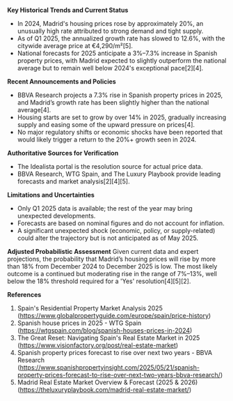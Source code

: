 **Key Historical Trends and Current Status**
- In 2024, Madrid's housing prices rose by approximately 20%, an unusually high rate attributed to strong demand and tight supply.
- As of Q1 2025, the annualized growth rate has slowed to 12.6%, with the citywide average price at €4,290/m²[5].
- National forecasts for 2025 anticipate a 3%–7.3% increase in Spanish property prices, with Madrid expected to slightly outperform the national average but to remain well below 2024's exceptional pace[2][4].

**Recent Announcements and Policies**
- BBVA Research projects a 7.3% rise in Spanish property prices in 2025, and Madrid’s growth rate has been slightly higher than the national average[4].
- Housing starts are set to grow by over 14% in 2025, gradually increasing supply and easing some of the upward pressure on prices[4].
- No major regulatory shifts or economic shocks have been reported that would likely trigger a return to the 20%+ growth seen in 2024.

**Authoritative Sources for Verification**
- The Idealista portal is the resolution source for actual price data.
- BBVA Research, WTG Spain, and The Luxury Playbook provide leading forecasts and market analysis[2][4][5].

**Limitations and Uncertainties**
- Only Q1 2025 data is available; the rest of the year may bring unexpected developments.
- Forecasts are based on nominal figures and do not account for inflation.
- A significant unexpected shock (economic, policy, or supply-related) could alter the trajectory but is not anticipated as of May 2025.

**Adjusted Probabilistic Assessment**
Given current data and expert projections, the probability that Madrid’s housing prices will rise by more than 18% from December 2024 to December 2025 is low. The most likely outcome is a continued but moderating rise in the range of 7%–13%, well below the 18% threshold required for a 'Yes' resolution[4][5][2].

**References**
1. Spain's Residential Property Market Analysis 2025 (https://www.globalpropertyguide.com/europe/spain/price-history)
2. Spanish house prices in 2025 - WTG Spain (https://wtgspain.com/blog/spanish-houses-prices-in-2024)
3. The Great Reset: Navigating Spain's Real Estate Market in 2025 (https://www.visionfactory.org/post/real-estate-market)
4. Spanish property prices forecast to rise over next two years - BBVA Research (https://www.spanishpropertyinsight.com/2025/05/21/spanish-property-prices-forecast-to-rise-over-next-two-years-bbva-research/)
5. Madrid Real Estate Market Overview & Forecast (2025 & 2026) (https://theluxuryplaybook.com/madrid-real-estate-market/)